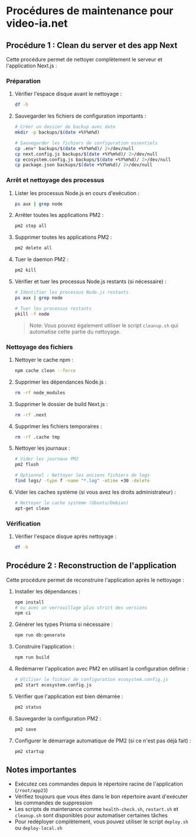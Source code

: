 # Procédures de maintenance pour video-ia.net

## Procédure 1 : Clean du server et des app Next

Cette procédure permet de nettoyer complètement le serveur et l'application Next.js :

### Préparation
1. Vérifier l'espace disque avant le nettoyage :
   ```bash
   df -h
   ```

2. Sauvegarder les fichiers de configuration importants :
   ```bash
   # Créer un dossier de backup avec date
   mkdir -p backups/$(date +%Y%m%d)
   
   # Sauvegarder les fichiers de configuration essentiels
   cp .env* backups/$(date +%Y%m%d)/ 2>/dev/null
   cp next.config.js backups/$(date +%Y%m%d)/ 2>/dev/null
   cp ecosystem.config.js backups/$(date +%Y%m%d)/ 2>/dev/null
   cp package.json backups/$(date +%Y%m%d)/ 2>/dev/null
   ```

### Arrêt et nettoyage des processus
1. Lister les processus Node.js en cours d'exécution :
   ```bash
   ps aux | grep node
   ```

2. Arrêter toutes les applications PM2 :
   ```bash
   pm2 stop all
   ```

3. Supprimer toutes les applications PM2 :
   ```bash
   pm2 delete all
   ```

4. Tuer le daemon PM2 :
   ```bash
   pm2 kill
   ```

5. Vérifier et tuer les processus Node.js restants (si nécessaire) :
   ```bash
   # Identifier les processus Node.js restants
   ps aux | grep node
   
   # Tuer les processus restants
   pkill -f node
   ```
   
   > Note: Vous pouvez également utiliser le script `cleanup.sh` qui automatise cette partie du nettoyage.

### Nettoyage des fichiers
1. Nettoyer le cache npm :
   ```bash
   npm cache clean --force
   ```

2. Supprimer les dépendances Node.js :
   ```bash
   rm -rf node_modules
   ```

3. Supprimer le dossier de build Next.js :
   ```bash
   rm -rf .next
   ```

4. Supprimer les fichiers temporaires :
   ```bash
   rm -rf .cache tmp
   ```

5. Nettoyer les journaux :
   ```bash
   # Vider les journaux PM2
   pm2 flush
   
   # Optionnel : Nettoyer les anciens fichiers de logs
   find logs/ -type f -name "*.log" -mtime +30 -delete
   ```

6. Vider les caches système (si vous avez les droits administrateur) :
   ```bash
   # Nettoyer le cache système (Ubuntu/Debian)
   apt-get clean
   ```

### Vérification
1. Vérifier l'espace disque après nettoyage :
   ```bash
   df -h
   ```

## Procédure 2 : Reconstruction de l'application

Cette procédure permet de reconstruire l'application après le nettoyage :

1. Installer les dépendances :
   ```bash
   npm install
   # ou avec un verrouillage plus strict des versions
   npm ci
   ```

2. Générer les types Prisma si nécessaire :
   ```bash
   npm run db:generate
   ```

3. Construire l'application :
   ```bash
   npm run build
   ```

4. Redémarrer l'application avec PM2 en utilisant la configuration définie :
   ```bash
   # Utiliser le fichier de configuration ecosystem.config.js
   pm2 start ecosystem.config.js
   ```

5. Vérifier que l'application est bien démarrée :
   ```bash
   pm2 status
   ```

6. Sauvegarder la configuration PM2 :
   ```bash
   pm2 save
   ```

7. Configurer le démarrage automatique de PM2 (si ce n'est pas déjà fait) :
   ```bash
   pm2 startup
   ```

## Notes importantes
- Exécutez ces commandes depuis le répertoire racine de l'application (`/root/app23`)
- Vérifiez toujours que vous êtes dans le bon répertoire avant d'exécuter les commandes de suppression
- Les scripts de maintenance comme `health-check.sh`, `restart.sh` et `cleanup.sh` sont disponibles pour automatiser certaines tâches
- Pour redéployer complètement, vous pouvez utiliser le script `deploy.sh` ou `deploy-local.sh`